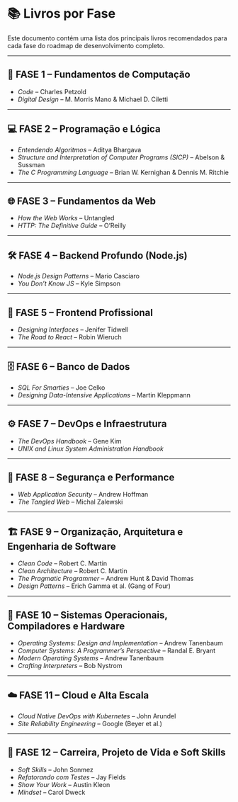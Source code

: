 # 📚 Livros por Fase

Este documento contém uma lista dos principais livros recomendados para cada fase do roadmap de desenvolvimento completo.

---

## 🧱 FASE 1 – Fundamentos de Computação

- *Code* – Charles Petzold  
- *Digital Design* – M. Morris Mano & Michael D. Ciletti

---

## 💻 FASE 2 – Programação e Lógica

- *Entendendo Algoritmos* – Aditya Bhargava  
- *Structure and Interpretation of Computer Programs (SICP)* – Abelson & Sussman  
- *The C Programming Language* – Brian W. Kernighan & Dennis M. Ritchie

---

## 🌐 FASE 3 – Fundamentos da Web

- *How the Web Works* – Untangled  
- *HTTP: The Definitive Guide* – O’Reilly

---

## 🛠️ FASE 4 – Backend Profundo (Node.js)

- *Node.js Design Patterns* – Mario Casciaro  
- *You Don’t Know JS* – Kyle Simpson

---

## 🎨 FASE 5 – Frontend Profissional

- *Designing Interfaces* – Jenifer Tidwell  
- *The Road to React* – Robin Wieruch

---

## 🗄️ FASE 6 – Banco de Dados

- *SQL For Smarties* – Joe Celko  
- *Designing Data-Intensive Applications* – Martin Kleppmann

---

## ⚙️ FASE 7 – DevOps e Infraestrutura

- *The DevOps Handbook* – Gene Kim  
- *UNIX and Linux System Administration Handbook*

---

## 🔐 FASE 8 – Segurança e Performance

- *Web Application Security* – Andrew Hoffman  
- *The Tangled Web* – Michal Zalewski

---

## 🏗️ FASE 9 – Organização, Arquitetura e Engenharia de Software

- *Clean Code* – Robert C. Martin  
- *Clean Architecture* – Robert C. Martin  
- *The Pragmatic Programmer* – Andrew Hunt & David Thomas  
- *Design Patterns* – Erich Gamma et al. (Gang of Four)

---

## 🧠 FASE 10 – Sistemas Operacionais, Compiladores e Hardware

- *Operating Systems: Design and Implementation* – Andrew Tanenbaum  
- *Computer Systems: A Programmer’s Perspective* – Randal E. Bryant  
- *Modern Operating Systems* – Andrew Tanenbaum  
- *Crafting Interpreters* – Bob Nystrom

---

## ☁️ FASE 11 – Cloud e Alta Escala

- *Cloud Native DevOps with Kubernetes* – John Arundel  
- *Site Reliability Engineering* – Google (Beyer et al.)

---

## 🎯 FASE 12 – Carreira, Projeto de Vida e Soft Skills

- *Soft Skills* – John Sonmez  
- *Refatorando com Testes* – Jay Fields  
- *Show Your Work* – Austin Kleon  
- *Mindset* – Carol Dweck
